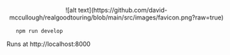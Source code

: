 <p align="center">
    ![alt text](https://github.com/david-mccullough/realgoodtouring/blob/main/src/images/favicon.png?raw=true)
</p>



 ```    
    npm run develop
 ```
 
 Runs at http://localhost:8000

